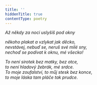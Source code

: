 ```yaml
---
title: ''
hiddenTitle: true
contentType: poetry
---
```


<section>

_Až někdy za noci uslyšíš pod okny_

_někoho plakat a vzlykat jak děcko,  
nevstávej, nebuď se, neruš své milé sny,  
nechoď se podívat k oknu, mé všecko!_

</section>

<section>

_To není sirotek bez matky, bez otce,  
to není hladový žebrák, mé srdce.  
To moje zoufalství, to můj stesk bez konce,  
to moje láska tam pláče tak prudce._

</section>
